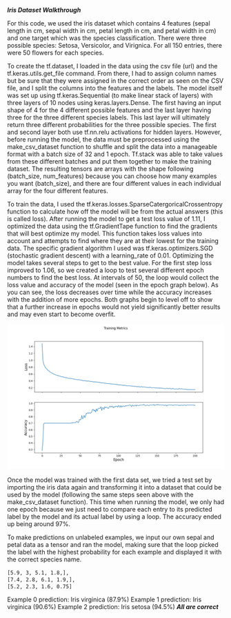 ***Iris Dataset Walkthrough***

For this code, we used the iris dataset which contains 4 features 
(sepal length in cm, sepal width in cm, petal length in cm, and petal width in cm) and 
one target which was the species classification. There were three possible species:
Setosa, Versicolor, and Virignica. For all 150 entries, there were 50 flowers for each species.


To create the tf.dataset, I loaded in the data using the csv file (url) and the tf.keras.utils.get_file
command. From there, I had to assign column names but be sure that they were assigned in the
correct order as seen on the CSV file, and I split the columns into the features and the
labels. The model itself was set up using tf.keras.Sequential (to make linear stack of layers)
with three layers of 10 nodes using keras.layers.Dense. The first having an input shape of 4
for the 4 different possible features and the last layer having three for the three different
species labels. This last layer will ultimately return three different probabilities for the 
three possible species. The first and second layer both use tf.nn.relu activations for hidden layers.
However, before running the model, the data must be preprocessed using the make_csv_dataset
function to shuffle and split the data into a manageable format with a batch size of 32 and 1 epoch.
Tf.stack was able to take values from these different batches and put them together to make
the training dataset. The resulting tensors are arrays with the shape following
(batch_size, num_features) because you can choose how many examples you want (batch_size), 
and there are four different values in each individual array for the four different features.


To train the data, I used the tf.keras.losses.SparseCatergoricalCrossentropy function to calculate how
off the model will be from the actual answers (this is called loss). After running the model to get
a test loss value of 1.11, I optimized the data using the tf.GradientTape function to find the gradients
that will best optimize my model. This function takes loss values into account and attempts to find
where they are at their lowest for the training data. The specific gradient algorithm I used was
tf.keras.optimizers.SGD (stochastic gradient descent) with a learning_rate of 0.01. Optimizing 
the model takes several steps to get to the best value. For the first step loss improved to 1.06, so we
created a loop to test several different epoch numbers to find the best loss. At intervals of 50, the
loop would collect the loss value and accuracy of the model (seen in the epoch graph below). As you
can see, the loss decreases over time while the accuracy increases with the addition of more epochs.
Both graphs begin to level off to show that a further increase in epochs would not yield significantly
better results and may even start to become overfit.


![Iris Loss Plot](Images/iris_loss_plot.png)


Once the model was trained with the first data set, we tried a test set by importing the iris
data again and transforming it into a dataset that could be used by the model (following the same steps
seen above with the make_csv_dataset function). This time when running the model, we only had one
epoch because we just need to compare each entry to its predicted label by the model and its actual
label by using a loop. The accuracy ended up being around 97%.

To make predictions on unlabeled examples, we input our own sepal and petal data as a tensor 
and ran the model, making sure that the loop picked the label with the highest probability for 
each example and displayed it with the correct species name.


    [5.9, 3, 5.1, 1.8,], 
    [7.4, 2.8, 6.1, 1.9,],
    [5.2, 2.3, 1.6, 0.75]

Example 0 prediction: Iris virginica (87.9%)
Example 1 prediction: Iris virginica (90.6%)
Example 2 prediction: Iris setosa (94.5%)
***All are correct***

